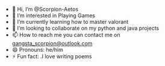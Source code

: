 - 👋 Hi, I’m @Scorpion-Aetos
- 👀 I’m interested in Playing Games
- 🌱 I’m currently learning how to master valorant
- 💞️ I’m looking to collaborate on my python and java projects
- 📫 How to reach me you can contact me on gangsta_scorpion@outlook.com
- 😄 Pronouns: he/him
- ⚡ Fun fact: .I love writing poems

<!---
Scorpion-Aetos/Scorpion-Aetos is a ✨ special ✨ repository because its `README.md` (this file) appears on your GitHub profile.
You can click the Preview link to take a look at your changes.
--->
